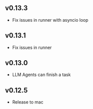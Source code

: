 ## v0.13.3
- Fix issues in runner with asyncio loop
## v0.13.1
- Fix issues in runner
## v0.13.0
- LLM Agents can finish a task
## v0.12.5
- Release to mac